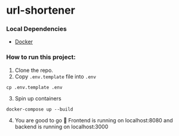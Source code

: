 # url-shortener

### Local Dependencies

- [Docker](https://docs.docker.com/compose/install/)

### How to run this project:

1. Clone the repo.
2. Copy `.env.template` file into `.env`

```
cp .env.template .env
```

3. Spin up containers

```
docker-compose up --build
```

4. You are good to go 🚀
   Frontend is running on localhost:8080 and backend is running on localhost:3000
